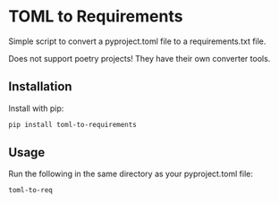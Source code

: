 # TOML to Requirements

Simple script to convert a pyproject.toml file to a requirements.txt file.

Does not support poetry projects! They have their own converter tools.

## Installation

Install with pip:

```bash
pip install toml-to-requirements
```

## Usage

Run the following in the same directory as your pyproject.toml file:

```bash
toml-to-req
```
